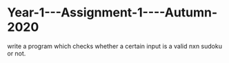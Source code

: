 # Year-1---Assignment-1----Autumn-2020
write a program which checks whether a certain input is a valid nxn sudoku or not.
